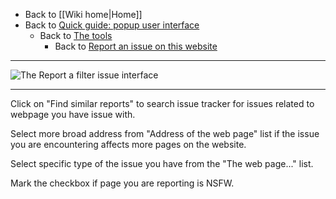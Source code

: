 - Back to [[Wiki home|Home]]
- Back to [Quick guide: popup user interface](./Quick-guide:-popup-user-interface)
   - Back to [The tools](./Quick-guide:-popup-user-interface#the-tools)
      - Back to [Report an issue on this website](./Quick-guide:-popup-user-interface#report-an-issue-on-this-website)

***

![The Report a filter issue interface](https://user-images.githubusercontent.com/886325/148122235-4961f7a9-d0ad-480b-ad9d-ce2132c48163.png)

***

Click on "Find similar reports" to search issue tracker for issues related to webpage you have issue with.

Select more broad address from "Address of the web page" list if the issue you are encountering affects more pages on the website.

Select specific type of the issue you have from the "The web page..." list.

Mark the checkbox if page you are reporting is NSFW.